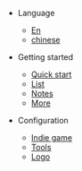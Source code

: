 <!--通过缩进来创建菜单的子列表-->

- Language

  - [En](/)
  - [chinese](/zh-cn/)

- Getting started

  - [Quick start](quickstart.md)
  - <a href="nav/list.html">List</a>
  - <a href="nav/note.html">Notes</a>
  - <a href="nav/more.html">More</a>

- Configuration

  - [Indie game](Web/独立游戏制作.md)
  - [Tools](Web/webList.md)
  - <a href="nav/amslogo.html">Logo</a>

